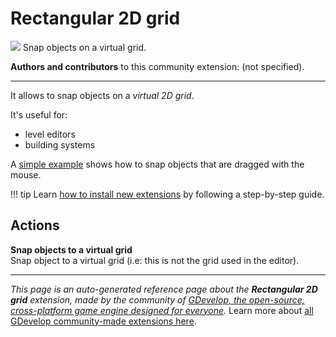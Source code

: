 # Rectangular 2D grid

<img src="https://resources.gdevelop-app.com/assets/Icons/view-grid-plus-outline.svg" class="extension-icon"></img>
Snap objects on a virtual grid.

**Authors and contributors** to this community extension: (not specified).

---

It allows to snap objects on a *virtual 2D grid*.

It's useful for:

- level editors
- building systems

A [simple example](https://editor.gdevelop.io/?project=example://snap-object-to-grid) shows how to snap objects that are dragged with the mouse.

!!! tip
    Learn [how to install new extensions](/gdevelop5/extensions/search) by following a step-by-step guide.

## Actions

**Snap objects to a virtual grid**  
Snap object to a virtual grid (i.e: this is not the grid used in the editor).



---

*This page is an auto-generated reference page about the **Rectangular 2D grid** extension, made by the community of [GDevelop, the open-source, cross-platform game engine designed for everyone](https://gdevelop.io/).* Learn more about [all GDevelop community-made extensions here](/gdevelop5/extensions).